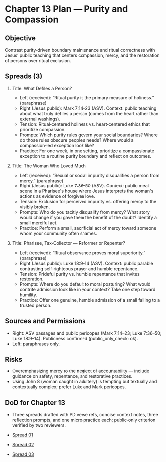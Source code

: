 # Chapter 13 Plan — Purity and Compassion

## Objective
Contrast purity‑driven boundary maintenance and ritual correctness with Jesus’ public teaching that centers compassion, mercy, and the restoration of persons over ritual exclusion.

## Spreads (3)
1. Title: What Defiles a Person?
   - Left (received): “Ritual purity is the primary measure of holiness.” (paraphrase)
   - Right (Jesus public): Mark 7:14–23 (ASV). Context: public teaching about what truly defiles a person (comes from the heart rather than external washings).
   - Tension: Ritual‑centered holiness vs. heart‑centered ethics that prioritize compassion.
   - Prompts: Which purity rules govern your social boundaries? Where do those rules obscure people’s needs? Where would a compassion‑led exception look like?
   - Practice: For one week, in one setting, prioritize a compassionate exception to a routine purity boundary and reflect on outcomes.

2. Title: The Woman Who Loved Much
   - Left (received): “Sexual or social impurity disqualifies a person from mercy.” (paraphrase)
   - Right (Jesus public): Luke 7:36–50 (ASV). Context: public meal scene in a Pharisee's house where Jesus interprets the woman's actions as evidence of forgiven love.
   - Tension: Exclusion for perceived impurity vs. offering mercy to the visibly broken.
   - Prompts: Who do you tacitly disqualify from mercy? What story would change if you gave them the benefit of the doubt? Identify a small merciful act.
   - Practice: Perform a small, sacrificial act of mercy toward someone whom your community often shames.

3. Title: Pharisee, Tax‑Collector — Reformer or Repenter?
   - Left (received): “Ritual observance proves moral superiority.” (paraphrase)
   - Right (Jesus public): Luke 18:9–14 (ASV). Context: public parable contrasting self‑righteous prayer and humble repentance.
   - Tension: Prideful purity vs. humble repentance that invites restoration.
   - Prompts: Where do you default to moral posturing? What would contrite admission look like in your context? Take one step toward humility.
   - Practice: Offer one genuine, humble admission of a small failing to a trusted person.

## Sources and Permissions
- Right: ASV passages and public pericopes (Mark 7:14–23; Luke 7:36–50; Luke 18:9–14). Publicness confirmed (public_only_check: ok).
- Left: paraphrases only.

## Risks
- Overemphasizing mercy to the neglect of accountability — include guidance on safety, repentance, and restorative practices.
- Using John 8 (woman caught in adultery) is tempting but textually and contextually complex; prefer Luke and Mark pericopes.

## DoD for Chapter 13
- Three spreads drafted with PD verse refs, concise context notes, three reflection prompts, and one micro‑practice each; public‑only criterion verified by two reviewers.

- [Spread 01](../manuscript/CHAPTER_13/SPREAD_01.md)
- [Spread 02](../manuscript/CHAPTER_13/SPREAD_02.md)
- [Spread 03](../manuscript/CHAPTER_13/SPREAD_03.md)